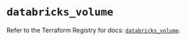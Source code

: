 # `databricks_volume`

Refer to the Terraform Registry for docs: [`databricks_volume`](https://registry.terraform.io/providers/databricks/databricks/1.35.0/docs/resources/volume).
